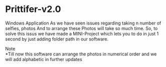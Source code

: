 # Prittifer-v2.0
Windows Application 
As we have seen issues regarding taking n number of selfies, photos And to arrange these Photos will take so much time.
So, to solve this issus we have made a MINI-Project which lets you to do in just 1 second by just adding folder path in our software.

Note <br>
*Till now this software can arrange the photos in numerical order and we will add alphabetic in further updates
